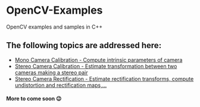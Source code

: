 # OpenCV-Examples
OpenCV examples and samples in C++

## The following topics are addressed here:
* [Mono Camera Calibration - Compute intrinsic parameters of camera](https://github.com/aaronboda24/OpenCV-Examples/tree/master/MonoCalibration)
* [Stereo Camera Calibration - Estimate transformation between two cameras making a stereo pair](https://github.com/aaronboda24/OpenCV-Examples/tree/master/StereoCalibration)
* [Stereo Camera Rectification - Estimate rectification transforms, compute undistortion and rectification maps,...](https://github.com/aaronboda24/OpenCV-Examples/tree/master/StereoRectify)

#### More to come soon :wink:

